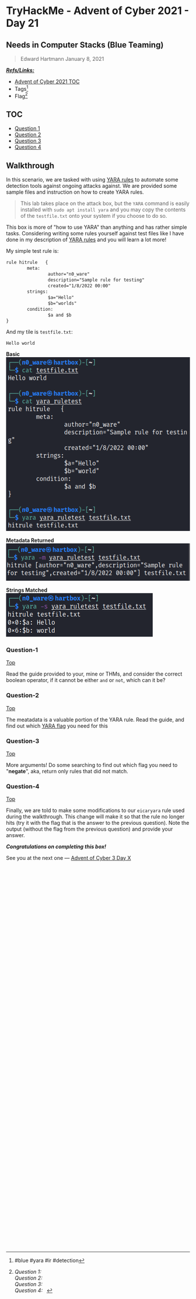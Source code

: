 # TryHackMe - Advent of Cyber 2021 - Day 21
## Needs in Computer Stacks (Blue Teaming)
> Edward Hartmann
> January 8, 2021

***<u>Refs/Links:</u>***
- [Advent of Cyber 2021 TOC](Advent%20of%20Cyber%20Table%20of%20Contents.md)  
-  Tags[^1]
-  Flag[^2]

[^1]: #blue #yara #ir #detection
[^2]: *Question 1:* ` `  
					*Question 2:* ` `  
					*Question 3:* ` `  
					*Question 4:* ` `  

## TOC
- [Question 1](#Question-1)
- [Question 2](#Question-2)
- [Question 3](#Question-3)
- [Question 4](#Question-4)

## Walkthrough
In this scenario, we are tasked with using [YARA rules](../../../../Knowledge%20Base/Concepts/Defense/YARA%20Rules.md) to automate some detection tools against ongoing attacks against. We are provided some sample files and instruction on how to create YARA rules.

> This lab takes place on the attack box, but the `YARA` command is easily installed with `sudo apt install yara` and you may copy the contents of the `testfile.txt` onto your system if you choose to do so. 

This box is more of "how to use YARA" than anything and has rather simple tasks. Considering writing some rules yourself against test files like I have done in my description of [YARA rules](../../../../Knowledge%20Base/Concepts/Defense/YARA%20Rules.md) and you will learn a lot more!

My simple test rule is:
```
rule hitrule   {
        meta:
                author="n0_ware"
                description="Sample rule for testing"
                created="1/8/2022 00:00"
        strings:
                $a="Hello"
                $b="worlds"
        condition:
                $a and $b
}
```

And my tile is `testfile.txt`:
```
Hello world
```

**Basic**
![Test File Hit](../../../../Knowledge%20Base/Concepts/Photos%20(Concepts)/YARA-Rules-Testing.png)

**Metadata Returned**
![Metadata Returned](../../../../Knowledge%20Base/Concepts/Photos%20(Concepts)/YARA-Rules-Testing-Meatdata.png)

**Strings Matched**
![Matched Strings](../../../../Knowledge%20Base/Concepts/Photos%20(Concepts)/YARA-Rules-Testing-Matched-Strings.png)

### Question-1
[Top](#TOC)

Read  the guide provided to your, mine or THMs, and consider the correct boolean operator, if it cannot be either `and` or `not`, which can it be?

### Question-2
[Top](#TOC)

The meatadata is a valuable portion of the YARA rule. Read the guide, and find out which [YARA flag](../../../../Knowledge%20Base/Concepts/Defense/YARA%20Rules.md#Arguments) you need for this 

### Question-3
[Top](#TOC)

More arguments! Do some searching to find out which flag you need to "**negate**", aka, return only rules that did not match. 

### Question-4
[Top](#TOC)

Finally, we are told to make some modifications to our `eicaryara`	 rule used during the walkthrough. This change will make it so that the rule no longer hits (try it with the flag that is the answer to the previous question). Note the output (without the flag from the previous question) and provide your answer.

***Congratulations on completing this box!***  

See you at the next one &mdash; [Advent of Cyber 3 Day X](AoC-2021_DayXX.md)
</br>
</br>
</br>
</br>
</br>
</br>
</br>
</br>
</br>
</br>
</br>
</br>
</br>
</br>
</br>
</br>
</br>
</br>
</br>
</br>
</br>
</br>
</br>
</br>
</br>
</br>
</br>
</br>
</br>
</br>
</br>
</br>
</br>
</br>
</br>
</br>
</br>
</br>
</br>
</br>
</br>
</br>
</br>
</br>
</br>
</br>
</br>
</br>
</br>
</br>
</br>
</br>
</br>
</br>
</br>
</br>
</br>
</br>
</br>
</br>
</br>
</br>
</br>
